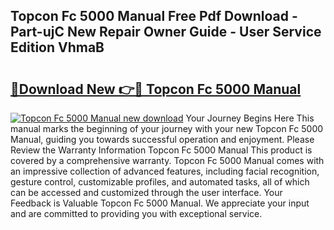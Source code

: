 ## Topcon Fc 5000 Manual Free Pdf Download - Part-ujC New Repair Owner Guide - User Service Edition VhmaB

# <h2><a href="http://cf26825.oget.top/?id=Topcon+Fc+5000+Manual">🔗Download New 👉🔴 Topcon Fc 5000 Manual</a></h2>

[![Topcon Fc 5000 Manual new download](https://i.imgur.com/5g1atiW.png)](http://cf26825.oget.top/?id=Topcon+Fc+5000+Manual)
Your Journey Begins Here This manual marks the beginning of your journey with your new Topcon Fc 5000 Manual, guiding you towards successful operation and enjoyment. Please Review the Warranty Information Topcon Fc 5000 Manual This product is covered by a comprehensive warranty. Topcon Fc 5000 Manual comes with an impressive collection of advanced features, including facial recognition, gesture control, customizable profiles, and automated tasks, all of which can be accessed and customized through the user interface. Your Feedback is Valuable Topcon Fc 5000 Manual. We appreciate your input and are committed to providing you with exceptional service.
